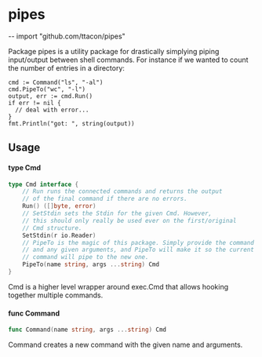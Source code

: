 # pipes
--
    import "github.com/ttacon/pipes"

Package pipes is a utility package for drastically simplying piping input/output
between shell commands. For instance if we wanted to count the number of entries
in a directory:

    cmd := Command("ls", "-al")
    cmd.PipeTo("wc", "-l")
    output, err := cmd.Run()
    if err != nil {
      // deal with error...
    }
    fmt.Println("got: ", string(output))

## Usage

#### type Cmd

```go
type Cmd interface {
	// Run runs the connected commands and returns the output
	// of the final command if there are no errors.
	Run() ([]byte, error)
	// SetStdin sets the Stdin for the given Cmd. However,
	// this should only really be used ever on the first/original
	// Cmd structure.
	SetStdin(r io.Reader)
	// PipeTo is the magic of this package. Simply provide the command
	// and any given arguments, and PipeTo will make it so the current
	// command will pipe to the new one.
	PipeTo(name string, args ...string) Cmd
}
```

Cmd is a higher level wrapper around exec.Cmd that allows hooking together
multiple commands.

#### func  Command

```go
func Command(name string, args ...string) Cmd
```
Command creates a new command with the given name and arguments.
